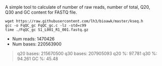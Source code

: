 A simple tool to calculate of number of raw reads, number of total, Q20, Q30 and GC content for FASTQ file.

```shell
wget https://raw.githubusercontent.com/lh3/bioawk/master/kseq.h
gcc -o FqQC_gc FqQC_gc.c -lz -std=c99
time ./FqQC_gc S1_L001_R1_001.fastq.gz
```

- Num reads: 1470426
- Num bases: 220563900

> q20 bases: 215670500
> q30 bases: 207905093
> q20 %: 97.781
> q30 %: 94.261
> GC %: 45.48
